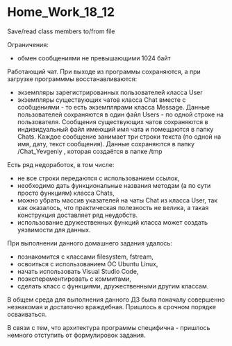 # Home_Work_18_12
Save/read class members to/from file


Ограничения:
- обмен сообщениями не превышающими 1024 байт


Работающий чат. При выходе из программы сохраняются, 
а при загрузке программмы восстанавливаются: 
- экземпляры зарегистрированных пользователей класса User
- экземпляры существующих чатов класса Chat вместе с сообщениями - то есть экземплярами класса Message.
Данные пользователей сохраняются в один файл Users - по одной строке на пользователя.
Сообщения существующих чатов сохраняются в индивидуальный файл имеющий имя чата и помещаются в папку Chats. 
Каждое сообщение занимает три строки текста (по одной на имя, дату, текст сообщения).
Данные сохраняются в папку /Chat_Yevgeniy , которая создаётся в папке /tmp

Есть ряд недоработок, в том числе:
- не все строки передаются с использованием ссылок,
- необходимо дать функциональные названия методам (а по сути просто функциям) 
    класса Chats,
- можно убрать массив указателей на чаты Chat из класса User,
    так как оказалось, что практическая полезность не велика, а такая конструкция
    доставляет ряд неудобств.
- использование дружественных функций класса может создать уязвимости для данных.


При выполнении данного домашнего задания удалось:
 - познакомится с классами filesystem, fstream,
 - освоиться с использованием ОС Ubuntu Linux,
 - начать использовать Visual Studio Code,
 - поэксперементировать с коммитами,
 - сделать класс с функциями, дружественными другим классам.

В общем среда для выполнения данного ДЗ была поначалу совершенно незнакомая и достаточно враждебная. Пришлось в срочном порядке осваиваться.

В связи с тем, что архитектура программы специфична - пришлось немного отступить от формулировок задания.
